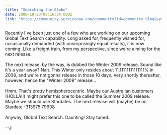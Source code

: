 ```yaml
---
title: "Searching the Globe"
date: 2008-10-23T08:16:34.000Z
link: "https://community.servicenow.com/community?id=community_blog&sys_id=2c0d2aa5dbd0dbc01dcaf3231f9619e2"
---
```

<p>Recently I've been just one of a few who are working on our upcoming Global Text Search capability. Long asked for, frequently wished for, occasionally demanded (with unsurprisingly equal results), it is now coming. Like a freight train, from my perspective, since we're aiming for the next release.<br /><br />The next release, by the way, is dubbed the Winter 2009 release. Sound like it's a year away? Nah. This Winter only resides about 11.11111111111111% in 2008, and we're not gonna release in those 10 days. Very shortly thereafter, however, hence the "Winter 2009" release...<br /><br />Hmm. That's pretty hemispherocentric. Maybe our Australian customers (HOLLA!!) might prefer this one to be called the Summer 2009 release. Maybe we should use Stardates. The next release will (maybe) be on Stardate -313975.79908<br /><br />Anyway, Global Text Search. Daunting! Stay tuned.<br /><br />--J</p>